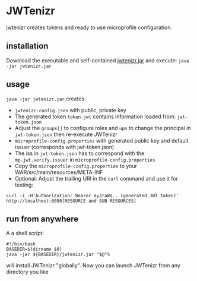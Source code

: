 # JWTenizr

jwtenizr creates tokens and ready to use microprofile configuration. 

## installation

Download the executable and self-contained [jwtenizr.jar](https://github.com/AdamBien/jwtenizr/releases) and execute:
`java -jar jwtenizr.jar`

## usage

`java -jar jwtenizr.jar` creates:

- `jwtenizr-config.json` with public, private key
- The generated token `token.jwt` contains information loaded from: `jwt-token.json`
- Adjust the `groups[]` to configure roles and `upn` to change the principal in `jwt-token.json` then re-execute JWTenizr
- `microprofile-config.properties` with generated public key and default issuer (corresponds with jwt-token.json)
- The iss in `jwt-token.json` has to correspond with the `mp.jwt.verify.issuer` in `microprofile-config.properties`
- Copy the `microprofile-config.properties` to your WAR/src/main/resources/META-INF
- Optional: Adjust the trailing URI in the `curl` command and use it for testing:

```curl -i -H'Authorization: Bearer eyJraW¢...(generated JWT token)' http://localhost:8080[RESOURCE and SUB-RESOURCES]```


## run from anywhere

A a shell script:

```shell
#!/bin/bash
BASEDIR=$(dirname $0)
java -jar ${BASEDIR}/jwtenizr.jar "$@"%
```

will install JWTenizr "globally". Now you can launch JWTenizr from any directory you like
